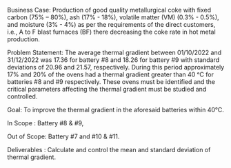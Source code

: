 Business Case: 
          Production of good quality metallurgical coke with fixed carbon (75% – 80%), ash (17% - 18%), volatile matter (VM) (0.3% - 0.5%), and moisture (3% - 4%) as per the requirements of the direct customers, i.e., A to F blast furnaces (BF) there decreasing the coke rate in hot metal production.
           

Problem Statement:
          The average thermal gradient between 01/10/2022 and 31/12/2022 was 17.36 for battery #8 and 18.26 for battery #9 with standard deviations of 20.96 and 21.57, respectively. During this period approximately 17% and 20% of the ovens had a thermal gradient greater than 40 ᵒC for batteries #8 and #9 respectively. These ovens must be identified and the critical parameters affecting the thermal gradient must be studied and controlled.  


Goal: 
        To improve the thermal gradient in the aforesaid batteries within 40℃.


In Scope :
          Battery #8 & #9, 


Out of Scope: 
          Battery #7 and #10 & #11. 


Deliverables :
	Calculate and control the mean and standard deviation of thermal gradient.
